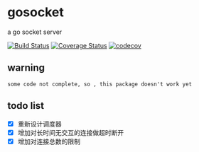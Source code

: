 # gosocket
a go socket server

[![Build Status](https://travis-ci.org/jarod2011/gosocket.svg?branch=master)](https://travis-ci.org/jarod2011/gosocket)
[![Coverage Status](https://coveralls.io/repos/github/jarod2011/gosocket/badge.svg?branch=master)](https://coveralls.io/github/jarod2011/gosocket?branch=master)
[![codecov](https://codecov.io/gh/jarod2011/gosocket/branch/master/graph/badge.svg)](https://codecov.io/gh/jarod2011/gosocket)

## warning
```
some code not complete, so , this package doesn't work yet
```

## todo list

- [x] 重新设计调度器
- [x] 增加对长时间无交互的连接做超时断开
- [x] 增加对连接总数的限制